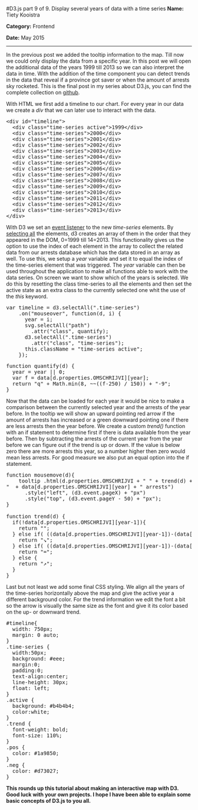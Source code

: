 #D3.js part 9 of 9. Display several years of data with a time series
**Name:** Tiety Kooistra

**Category:** Frontend

**Date:** May 2015

----------------------------------------------------------------------
In the previous post we added the tooltip information to the map. Till now we could only display the data from a specific year. In this post we will open the additional data of the years 1999 till 2013 so we can also interpret the data in time. With the addition of the time component you can detect trends in the data that reveal if a province got saver or when the amount of arrests sky rocketed. This is the final post in my series about D3.js, you can find the complete collection on [github](http://tietyk.github.io/D3/).

With HTML we first add a timeline to our chart. For every year in our data we create a *div* that we can later use to interact with the data.

<pre lang='html'>
&#x3C;div id=&#x22;timeline&#x22;&#x3E;
  &#x3C;div class=&#x22;time-series active&#x22;&#x3E;1999&#x3C;/div&#x3E;
  &#x3C;div class=&#x22;time-series&#x22;&#x3E;2000&#x3C;/div&#x3E;
  &#x3C;div class=&#x22;time-series&#x22;&#x3E;2001&#x3C;/div&#x3E;
  &#x3C;div class=&#x22;time-series&#x22;&#x3E;2002&#x3C;/div&#x3E;
  &#x3C;div class=&#x22;time-series&#x22;&#x3E;2003&#x3C;/div&#x3E;
  &#x3C;div class=&#x22;time-series&#x22;&#x3E;2004&#x3C;/div&#x3E;
  &#x3C;div class=&#x22;time-series&#x22;&#x3E;2005&#x3C;/div&#x3E;
  &#x3C;div class=&#x22;time-series&#x22;&#x3E;2006&#x3C;/div&#x3E;
  &#x3C;div class=&#x22;time-series&#x22;&#x3E;2007&#x3C;/div&#x3E;
  &#x3C;div class=&#x22;time-series&#x22;&#x3E;2008&#x3C;/div&#x3E;
  &#x3C;div class=&#x22;time-series&#x22;&#x3E;2009&#x3C;/div&#x3E;
  &#x3C;div class=&#x22;time-series&#x22;&#x3E;2010&#x3C;/div&#x3E;
  &#x3C;div class=&#x22;time-series&#x22;&#x3E;2011&#x3C;/div&#x3E;
  &#x3C;div class=&#x22;time-series&#x22;&#x3E;2012&#x3C;/div&#x3E;
  &#x3C;div class=&#x22;time-series&#x22;&#x3E;2013&#x3C;/div&#x3E;
&#x3C;/div&#x3E;
</pre>


With D3 we set an [event listener](https://github.com/mbostock/d3/wiki/Selections#on) to the new *time-series* elements. By [selecting all](https://github.com/mbostock/d3/wiki/Selections#d3_selectAll) the elements, d3 creates an array of them in the order that they appeared in the DOM, 0=1999 till 14=2013. This functionality gives us the option to use the index of each element in the array to collect the related data from our arrests database which has the data stored in an array as well. To use this, we setup a *year* variable and set it to equal the index of the time-series element that was triggered. The *year* variable can then be used throughout the application to make all functions able to work with the data series. On screen we want to show which of the years is selected. We do this by resetting the class time-series to all the elements and then set the active state as an extra class to the currently selected one whit the use of the *this* keyword. 

<pre lang='js'>
var timeline = d3.selectAll(".time-series")
    .on("mouseover", function(d, i) {
      year = i;
      svg.selectAll("path")
        .attr("class", quantify);
      d3.selectAll(".time-series")
        .attr("class", "time-series");
      this.className = "time-series active";
    });
</pre>

<pre lang='js' mark='2,3'>
function quantify(d) {
  year = year || 0;
  var f = data[d.properties.OMSCHRIJVI][year];
  return "q" + Math.min(8, ~~((f-250) / 150)) + "-9";
}
</pre>

Now that the data can be loaded for each year it would be nice to make a comparison between the currently selected year and the arrests of the year before. In the tooltip we will show an upward pointing red arrow if the amount of arrests has increased or a green downward pointing one if there are less arrests then the year before. We create a custom *trend()* function with an if statement to determine first if there is data available from the year before. Then by subtracting the arrests of the current year from the year before we can figure out if the trend is up or down. If the value is below zero there are more arrests this year, so a number higher then zero would mean less arrests. For good measure we also put an equal option into the if statement.

<pre lang='js' mark='2'>
function mousemove(d){
    tooltip .html(d.properties.OMSCHRIJVI + " " + trend(d) +  "<br/>"  + data[d.properties.OMSCHRIJVI][year] + " arrests")
      .style("left", (d3.event.pageX) + "px")
      .style("top", (d3.event.pageY - 50) + "px");
}

function trend(d) {
  if(!data[d.properties.OMSCHRIJVI][year-1]){
    return "";
  } else if( ((data[d.properties.OMSCHRIJVI][year-1])-(data[d.properties.OMSCHRIJVI][year])) > 0 ){
    return "<span class='trend pos'>&#8600;</span>";
  } else if( ((data[d.properties.OMSCHRIJVI][year-1])-(data[d.properties.OMSCHRIJVI][year])) === 0 ){
    return "<span class='trend'>=</span>";
  } else {
    return "<span class='trend neg'>&#8599;</span>";
  }
}
</pre>

Last but not least we add some final CSS styling. We align all the years of the time-series horizontally above the map and give the active year a different background color. For the trend information we edit the font a bit so the arrow is visually the same size as the font and give it its color based on the up- or downward trend.

<pre lang='css'>
#timeline{
  width: 750px;
  margin: 0 auto;
}
.time-series {
  width:50px;
  background: #eee;
  margin:0;
  padding:0;
  text-align:center;
  line-height: 30px;
  float: left;
}
.active {
  background: #b4b4b4;
  color:white;
}
.trend {
  font-weight: bold;
  font-size: 110%;
}
.pos {
  color: #1a9850;
}
.neg {
  color: #d73027;
}
</pre>

**This rounds up this tutorial about making an interactive map with D3. Good luck with your own projects. I hope I have been able to explain some basic concepts of D3.js to you all.**